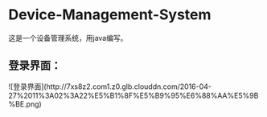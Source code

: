 # Device-Management-System
这是一个设备管理系统，用java编写。

<h2>登录界面：</h2>
![登录界面](http://7xs8z2.com1.z0.glb.clouddn.com/2016-04-27%2011%3A02%3A22%E5%B1%8F%E5%B9%95%E6%88%AA%E5%9B%BE.png)
